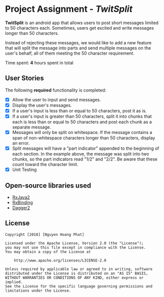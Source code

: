 # Project Assignment - *TwitSplit*

**TwitSplit** is an android app that allows users to post short messages limited to 50 characters each. Sometimes, users get excited and write messages longer than 50 characters.

Instead of rejecting these messages, we would like to add a new feature that will split the message into parts and send multiple messages on the user's behalf, all of them meeting the 50 character requirement.

Time spent: **4** hours spent in total

## User Stories

The following **required** functionality is completed:

* [X]	Allow the user to input and send messages.
* [X]	Display the user's messages.
* [X]  If a user's input is less than or equal to 50 characters, post it as is.
* [X]  If a user's input is greater than 50 characters, split it into chunks that each is less than or equal to 50 characters and post each chunk as a separate message.
* [X] Messages will only be split on whitespace. If the message contains a span of non-whitespace characters longer than 50 characters, display an error.
* [X] Split messages will have a "part indicator" appended to the beginning of each section. In the example above, the message was split into two chunks, so the part indicators read "1/2" and "2/2". Be aware that these count toward the character limit.
* [X] Unit Testing 

## Open-source libraries used

- [RxJava2](https://github.com/ReactiveX/RxJava)
- [RxBinding](https://github.com/JakeWharton/RxBinding)
- [Dagger2](https://google.github.io/dagger/)

## License

    Copyright [2018] [Nguyen Hoang Phat]

    Licensed under the Apache License, Version 2.0 (the "License");
    you may not use this file except in compliance with the License.
    You may obtain a copy of the License at

        http://www.apache.org/licenses/LICENSE-2.0

    Unless required by applicable law or agreed to in writing, software
    distributed under the License is distributed on an "AS IS" BASIS,
    WITHOUT WARRANTIES OR CONDITIONS OF ANY KIND, either express or implied.
    See the License for the specific language governing permissions and
    limitations under the License.
